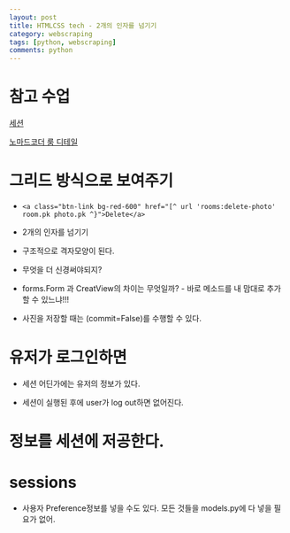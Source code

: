 ```yaml
---
layout: post
title: HTMLCSS tech - 2개의 인자를 넘기기
category: webscraping
tags: [python, webscraping]
comments: python
---
```


# 참고 수업

[세션](https://docs.djangoproject.com/en/3.1/topics/http/sessions/)

[노마드코더 룸 디테일](https://nomadcoders.co/airbnb-clone/lectures/1269)

# 그리드 방식으로 보여주기

- `<a class="btn-link bg-red-600" href="[^ url 'rooms:delete-photo' room.pk photo.pk ^}">Delete</a>`

- 2개의 인자를 넘기기

- 구조적으로 격자모양이 된다.

- 무엇을 더 신경써야되지?

- forms.Form 과 CreatView의 차이는 무엇일까? - 바로 메소드를 내 맘대로 추가할 수 있느냐!!!

- 사진을 저장할 때는 (commit=False)를 수행할 수 있다. 

# 유저가 로그인하면

- 세션 어딘가에는 유저의 정보가 있다.

- 세션이 실행된 후에 user가 log out하면 없어진다.

# 정보를 세션에 저공한다.

# sessions

- 사용자 Preference정보를 넣을 수도 있다. 모든 것들을 models.py에 다 넣을 필요가 없어.